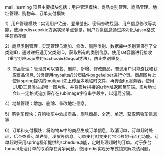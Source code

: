 mall_learning
项目主要模块包括：用户管理模块、商品类别管理、商品管理、地址管理、购物车、订单支付模块

 1）用户管理模块：实现用户注册、登录登出、密码修改找回、用户信息修改等功能，使用redis+cookie方案实现单点登录，用户对象信息通过序列化为json格式字符串存储

 2）商品类别管理：实现管理员添加、修改、删除类别、数据库中类别表保存了父类别ID，通过递归遍历父类别ID，获取所有的类别信息。使用set容器进行接收（重写对应pojo类的hashcode和equal方法），防止类别重复。

 3) 商品管理：管理员可以查找、删除、新增、修改商品，普通用户只能查找和获取商品信息, 分页使用mybaits的分页插件pagehelper进行分页。商品图片上使用spring提供的mutipart先上传至本地临时文件，再传至ftp服务器，使用UUID工具类生成唯一图片名，并将图片拼接的url地址返回至前端。图片地址会以一定格式追加保存在subimage字符串字段中，以逗号分隔。

 4）地址管理：增加、删除、修改地址信息。

 5）购物车模块：在购物车中添加商品、删除商品、全选、单选、获取购物车信息等

 6）订单和支付模块：将购物车中的商品生成订单信息，取消订单，订单超时处理，后台查看订单详情，发货等信息。订单支付对接支付宝沙箱的当面付功能。订单超时采用spring框架提供的schedule功能，定时处理超时的订单。对于多台tomcat处理订单的取消存在竞争问题，使用redis实现分布式锁来解决该问题。
